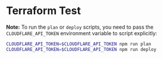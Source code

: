 # Terraform Test

**Note:** To run the `plan` or `deploy` scripts, you need to pass the `CLOUDFLARE_API_TOKEN` environment variable to script explicitly:

```sh
CLOUDFLARE_API_TOKEN=$CLOUDFLARE_API_TOKEN npm run plan
CLOUDFLARE_API_TOKEN=$CLOUDFLARE_API_TOKEN npm run deploy
```
